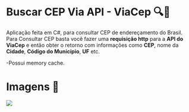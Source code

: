 # Buscar CEP Via API - ViaCep  🔍📌

Aplicação feita em C#, para consultar CEP de endereçamento do Brasil. Para Consultar CEP basta você fazer uma **requisição http** para a **API do ViaCep** e então obter o retorno com informações como **CEP**, nome da **Cidade**, **Código do Município**, **UF** etc.

-Possui memory cache.

# Imagens 📸
<img src="gif.gif">

    
